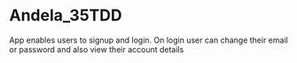 # Andela_35TDD
App enables users to signup and login. On login user can change their email or password and also view their account details
